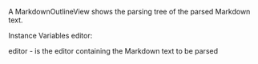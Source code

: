 A MarkdownOutlineView shows the parsing tree of the parsed Markdown text.

Instance Variables
	editor:		<MarkdownEditor>

editor
	- is the editor containing the Markdown text to be parsed
